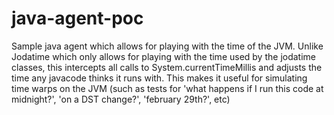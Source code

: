 # java-agent-poc

Sample java agent which allows for playing with the time of the JVM.
Unlike Jodatime which only allows for playing with the time used by the jodatime classes, this intercepts all calls to System.currentTimeMillis and adjusts the time any javacode thinks it runs with.  This makes it useful for simulating time warps on the JVM (such as tests for 'what happens if I run this code at midnight?', 'on a DST change?', 'february 29th?', etc)
